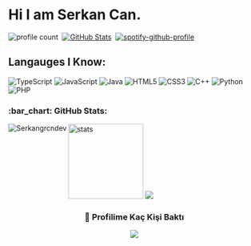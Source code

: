 # Hi I am Serkan Can.
![profile count](https://komarev.com/ghpvc/?username=Serkangrcndev&color=blue)&nbsp;
[![GitHub Stats](https://img.shields.io/github/followers/Serkangrcndev?label=follow&style=social)](https://github.com/Serkangrcndev)&nbsp;
[![spotify-github-profile](https://spotify-github-profile.kittinanx.com/api/view?uid=px2ggscghrkjw9jyq4dciovqh&cover_image=true&theme=novatorem&show_offline=true&background_color=ff0000&interchange=false&bar_color=bb00ff&bar_color_cover=false)](https://spotify-github-profile.kittinanx.com/api/view?uid=px2ggscghrkjw9jyq4dciovqh&redirect=true)

## Langauges I Know:
![TypeScript](https://img.shields.io/badge/typescript-%23007ACC.svg?style=for-the-badge&logo=typescript&logoColor=white)
![JavaScript](https://img.shields.io/badge/javascript-%23323330.svg?style=for-the-badge&logo=javascript&logoColor=%23F7DF1E)
![Java](https://img.shields.io/badge/java-%23ED8B00.svg?style=for-the-badge&logo=java&logoColor=white)
![HTML5](https://img.shields.io/badge/html5-%23E34F26.svg?style=for-the-badge&logo=html5&logoColor=white)
![CSS3](https://img.shields.io/badge/css3-%231572B6.svg?style=for-the-badge&logo=css3&logoColor=white)
![C++](https://img.shields.io/badge/c++-%2300599C.svg?style=for-the-badge&logo=c%2B%2B&logoColor=white)
![Python](https://img.shields.io/badge/Python-3776AB?style=for-the-badge&logo=python&logoColor=white)
![PHP](https://img.shields.io/badge/php-%23777BB4.svg?style=for-the-badge&logo=php&logoColor=white)

<h3 align="left">:bar_chart: GitHub Stats:</h3>

<p><img align="left" src="https://github-readme-stats.vercel.app/api/top-langs?username=Serkangrcndev&show_icons=true&theme=dark&locale=en&layout=compact" alt="Serkangrcndev" /></p>
<p align="left">
   <img src="https://github-readme-stats.vercel.app/api?username=Serkangrcndev&count_private=true&show_icons=true&theme=dark&hide_border=true" width="%100" height="150px" alt="stats" />
<img src="https://github-profile-trophy.vercel.app/?username=Serkangrcndev&theme=radical" />
</p>

<div align=center>
  <h3><b>📍 Profilime Kaç Kişi Baktı</b></h3>
</div>

<!-- retro visitor counter -->  
<p align="center" >    
  <img src="https://profile-counter.glitch.me/Serkangrcndev/count.svg" />  
</p>

